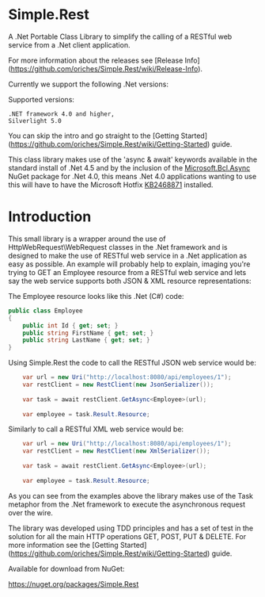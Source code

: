 Simple.Rest
===========

A .Net Portable Class Library to simplify the calling of a RESTful web service from a .Net client application.

For more information about the releases see [Release Info] (https://github.com/oriches/Simple.Rest/wiki/Release-Info).

Currently we support the following .Net versions:

Supported versions:

	.NET framework 4.0 and higher,
	Silverlight 5.0

You can skip the intro and go straight to the [Getting Started] (https://github.com/oriches/Simple.Rest/wiki/Getting-Started) guide.

This class library makes use of the 'async & await' keywords available in the standard install of .Net 4.5 and by the inclusion of the <a href="https://www.nuget.org/packages/Microsoft.Bcl.Async">Microsoft.Bcl.Async</a> NuGet package for .Net 4.0, this means .Net 4.0 applications wanting to use this will have to have the Microsoft Hotfix <a href="http://support.microsoft.com/kb/2468871">KB2468871</a> installed.

# Introduction

This small library is a wrapper around the use of HttpWebRequest\WebRequest classes in the .Net framework and is designed to make the use of RESTful web service in a .Net application as easy as possible. An example will probably help to explain, imaging you're trying to GET an Employee resource from a RESTful web service and lets say the web service supports both JSON & XML resource representations:

The Employee resource looks like this .Net (C#) code:
```C#
public class Employee
{
    public int Id { get; set; }
    public string FirstName { get; set; }
    public string LastName { get; set; }
}
```
Using Simple.Rest the code to call the RESTful JSON web service would be:
```C#
    var url = new Uri("http://localhost:8080/api/employees/1");
    var restClient = new RestClient(new JsonSerializer());
            
    var task = await restClient.GetAsync<Employee>(url);
    
    var employee = task.Result.Resource;
```
Similarly to call a RESTful XML web service would be:
```C#
    var url = new Uri("http://localhost:8080/api/employees/1");
    var restClient = new RestClient(new XmlSerializer());
            
    var task = await restClient.GetAsync<Employee>(url);
    
    var employee = task.Result.Resource;
```
As you can see from the examples above the library makes use of the Task<T> metaphor from the .Net framework to execute the asynchronous request over the wire.

The library was developed using TDD principles and has a set of test in the solution for all the main HTTP operations GET, POST, PUT & DELETE. For more information see the [Getting Started] (https://github.com/oriches/Simple.Rest/wiki/Getting-Started) guide.

Available for download from NuGet:

https://nuget.org/packages/Simple.Rest


